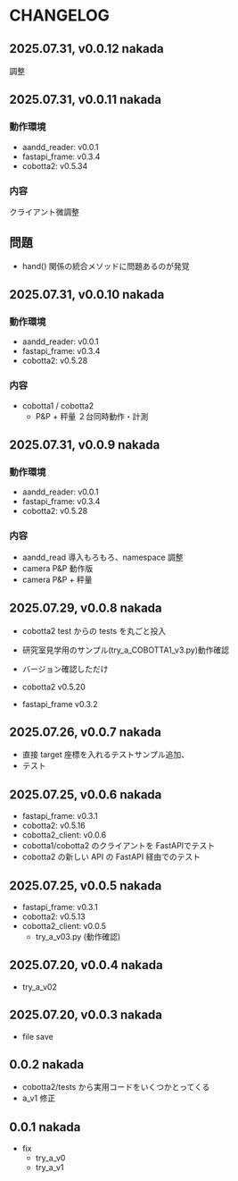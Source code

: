 # CHANGELOG

## 2025.07.31, v0.0.12  nakada

調整

## 2025.07.31, v0.0.11  nakada

### 動作環境

- aandd_reader: v0.0.1
- fastapi_frame: v0.3.4
- cobotta2: v0.5.34

### 内容

クライアント微調整

## 問題

- hand() 関係の統合メソッドに問題あるのが発覚

## 2025.07.31, v0.0.10  nakada

### 動作環境

- aandd_reader: v0.0.1
- fastapi_frame: v0.3.4
- cobotta2: v0.5.28

### 内容

- cobotta1 / cobotta2 
  - P&P + 秤量 ２台同時動作・計測

## 2025.07.31, v0.0.9  nakada

### 動作環境

- aandd_reader: v0.0.1
- fastapi_frame: v0.3.4
- cobotta2: v0.5.28

### 内容

- aandd_read 導入もろもろ、namespace 調整
- camera P&P 動作版
- camera P&P + 秤量

## 2025.07.29, v0.0.8  nakada

- cobotta2 test からの tests を丸ごと投入
- 研究室見学用のサンプル(try_a_COBOTTA1_v3.py)動作確認
- バージョン確認しただけ

- cobotta2 v0.5.20
- fastapi_frame v0.3.2

## 2025.07.26, v0.0.7  nakada

- 直接 target 座標を入れるテストサンプル追加、
- テスト
 
## 2025.07.25, v0.0.6  nakada

- fastapi_frame: v0.3.1
- cobotta2: v0.5.16
- cobotta2_client: v0.0.6
- cobotta1/cobotta2 のクライアントを FastAPIでテスト
- cobotta2 の新しい API の FastAPI 経由でのテスト

## 2025.07.25, v0.0.5  nakada

- fastapi_frame: v0.3.1
- cobotta2: v0.5.13
- cobotta2_client: v0.0.5
  - try_a_v03.py (動作確認)
 
## 2025.07.20, v0.0.4  nakada

- try_a_v02
 
## 2025.07.20, v0.0.3  nakada
 
- file save
 
## 0.0.2 nakada

- cobotta2/tests から実用コードをいくつかとってくる
- a_v1 修正
 
## 0.0.1 nakada

- fix
    - try_a_v0
    - try_a_v1